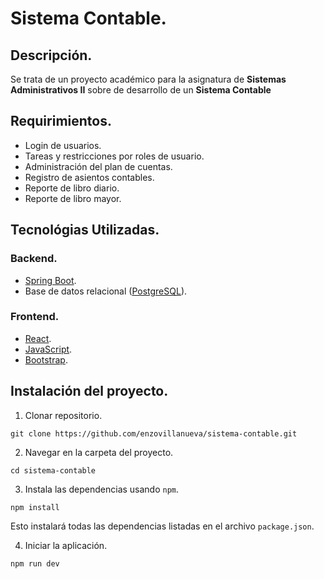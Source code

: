 # Sistema Contable.

## Descripción.
Se trata de un proyecto académico para la asignatura de **Sistemas Administrativos II** sobre de desarrollo de un **Sistema Contable**

## Requirimientos.
* Login de usuarios.
* Tareas y restricciones por roles de usuario.
* Administración del plan de cuentas.
* Registro de asientos contables.
* Reporte de libro diario.
* Reporte de libro mayor.

## Tecnológias Utilizadas.
### Backend.
* [Spring Boot](https://spring.io/projects/spring-boot).
* Base de datos relacional ([PostgreSQL](https://www.postgresql.org/)).
### Frontend.
* [React](https://es.react.dev/).
* [JavaScript](https://developer.mozilla.org/es/docs/Web/JavaScript).
* [Bootstrap](https://getbootstrap.com/).

## Instalación del proyecto.
1. Clonar repositorio.
```
git clone https://github.com/enzovillanueva/sistema-contable.git
```
2. Navegar en la carpeta del proyecto.
```
cd sistema-contable
```
3. Instala las dependencias usando ```npm```.
```
npm install
```
Esto instalará todas las dependencias listadas en el archivo ```package.json```.

4. Iniciar la aplicación.
```
npm run dev
```